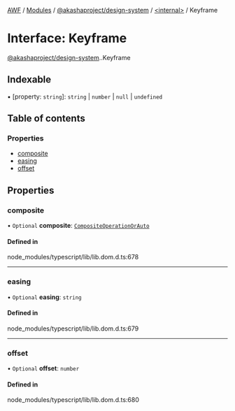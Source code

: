 [AWF](../README.md) / [Modules](../modules.md) / [@akashaproject/design-system](../modules/akashaproject_design_system.md) / [<internal\>](../modules/akashaproject_design_system._internal_.md) / Keyframe

# Interface: Keyframe

[@akashaproject/design-system](../modules/akashaproject_design_system.md).[<internal>](../modules/akashaproject_design_system._internal_.md).Keyframe

## Indexable

▪ [property: `string`]: `string` \| `number` \| ``null`` \| `undefined`

## Table of contents

### Properties

- [composite](akashaproject_design_system._internal_.Keyframe.md#composite)
- [easing](akashaproject_design_system._internal_.Keyframe.md#easing)
- [offset](akashaproject_design_system._internal_.Keyframe.md#offset)

## Properties

### composite

• `Optional` **composite**: [`CompositeOperationOrAuto`](../modules/akashaproject_design_system._internal_.md#compositeoperationorauto)

#### Defined in

node_modules/typescript/lib/lib.dom.d.ts:678

___

### easing

• `Optional` **easing**: `string`

#### Defined in

node_modules/typescript/lib/lib.dom.d.ts:679

___

### offset

• `Optional` **offset**: `number`

#### Defined in

node_modules/typescript/lib/lib.dom.d.ts:680
